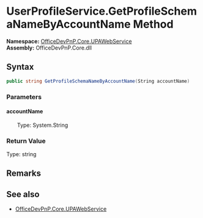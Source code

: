# UserProfileService.GetProfileSchemaNameByAccountName Method  
  

**Namespace:** [OfficeDevPnP.Core.UPAWebService](OfficeDevPnP.Core.UPAWebService.md)  
**Assembly:** OfficeDevPnP.Core.dll  
## Syntax
```C#
public string GetProfileSchemaNameByAccountName(String accountName)
```
### Parameters
#### accountName  
&emsp;&emsp;Type: System.String  

### Return Value
Type: string  

## Remarks 

## See also
- [OfficeDevPnP.Core.UPAWebService](OfficeDevPnP.Core.UPAWebService.md)
